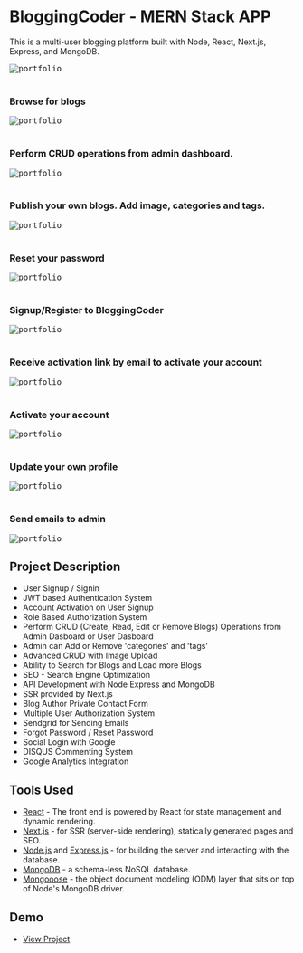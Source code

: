 # BloggingCoder - MERN Stack APP

This is a multi-user blogging platform built with Node, React, Next.js, Express, and MongoDB.

  <kbd>
    <img src="http://alexticovschi.com/portfolio/bloggingcoder.jpg" alt="portfolio" title="BloggingCoder">
  </kbd>
  </br>
  </br>
  
  ### Browse for blogs
  
  <kbd>
    <img src="http://alexticovschi.com/portfolio/blogs-browsing.jpg" alt="portfolio" title="BloggingCoder">
  </kbd>
  </br>
  </br>
  
  ### Perform CRUD operations from admin dashboard. 
 
  <kbd>
    <img src="http://alexticovschi.com/portfolio/bloggingcoder-admin.jpg" alt="portfolio" title="BloggingCoder">
  </kbd>
  </br>
  </br>
  
  ### Publish your own blogs. Add image, categories and tags.

  <kbd>
    <img src="http://alexticovschi.com/portfolio/bloggingcoder-crud.jpg" alt="portfolio" title="BloggingCoder">
  </kbd>
  </br>
  </br>
  
  ### Reset your password

  <kbd>
    <img src="http://alexticovschi.com/portfolio/bloggingcoder-password-forgot.jpg" alt="portfolio" title="BloggingCoder">
  </kbd>
  </br>
  </br>
  
  ### Signup/Register to BloggingCoder
  
  <kbd>
    <img src="http://alexticovschi.com/portfolio/bloggingcoder-signup.jpg" alt="portfolio" title="BloggingCoder">
  </kbd>
  </br>
  </br>
  
  ### Receive activation link by email to activate your account
  
  <kbd>
    <img src="http://alexticovschi.com/portfolio/account-activation-link.jpg" alt="portfolio" title="BloggingCoder">
  </kbd>
  </br>
  </br>
 
  ### Activate your account
 
  <kbd>
    <img src="http://alexticovschi.com/portfolio/activate-account.jpg" alt="portfolio" title="BloggingCoder">
  </kbd>
  </br>
  </br>
  
  ### Update your own profile
  
  <kbd>
    <img src="http://alexticovschi.com/portfolio/bloggingcoder-update-profile.jpg" alt="portfolio" title="BloggingCoder">
  </kbd>
  </br>
  </br>
  
  ### Send emails to admin

  <kbd>
    <img src="http://alexticovschi.com/portfolio/contact.jpg" alt="portfolio" title="BloggingCoder">
  </kbd>
  </br>

## Project Description

- User Signup / Signin
- JWT based Authentication System
- Account Activation on User Signup
- Role Based Authorization System
- Perform CRUD (Create, Read, Edit or Remove Blogs) Operations from Admin Dasboard or User Dasboard
- Admin can Add or Remove 'categories' and 'tags'
- Advanced CRUD with Image Upload
- Ability to Search for Blogs and Load more Blogs
- SEO - Search Engine Optimization
- API Development with Node Express and MongoDB
- SSR provided by Next.js
- Blog Author Private Contact Form
- Multiple User Authorization System
- Sendgrid for Sending Emails
- Forgot Password / Reset Password
- Social Login with Google
- DISQUS Commenting System
- Google Analytics Integration

## Tools Used

- [React](https://reactjs.org/) - The front end is powered by React for state management and dynamic rendering.
- [Next.js](https://nextjs.org/) - for SSR (server-side rendering), statically generated pages and SEO.
- [ Node.js](https://nodejs.org/en/) and [Express.js](https://expressjs.com/) - for building the server and interacting with the database.
- [MongoDB](https://www.mongodb.com/) - a schema-less NoSQL database.
- [Mongooose](https://mongoosejs.com/) - the object document modeling (ODM) layer that sits on top of Node's MongoDB driver.

## Demo

- [View Project](https://bloggingcoder.com/)
